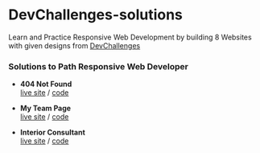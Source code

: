 # DevChallenges-solutions

Learn and Practice Responsive Web Development by building 8 Websites with given designs from [DevChallenges](https://devchallenges.io/paths/responsive-web-developer)


### Solutions to Path Responsive Web Developer

- **404 Not Found**  
[live site](https://amansgz.github.io/css-404-not-found/) / [code](https://github.com/amansgz/css-404-not-found)

- **My Team Page**  
[live site](https://amansgz.github.io/css-my-team-page/) / [code](https://github.com/amansgz/css-my-team-page) 

- **Interior Consultant**  
[live site](https://amansgz.github.io/css-interior-consultant/) / [code](https://github.com/amansgz/css-interior-consultant)


